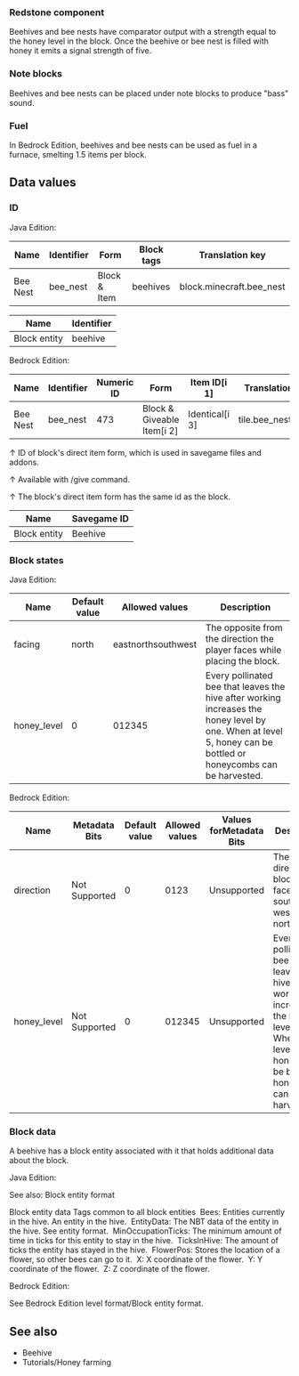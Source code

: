 ### Redstone component
Beehives and bee nests have comparator output with a strength equal to the honey level in the block. Once the beehive or bee nest is filled with honey it emits a signal strength of five.

### Note blocks
Beehives and bee nests can be placed under note blocks to produce "bass" sound.

### Fuel
In Bedrock Edition, beehives and bee nests can be used as fuel in a furnace, smelting 1.5 items per block.



## Data values
### ID
Java Edition:

| Name     | Identifier | Form         | Block tags | Translation key          |
|----------|------------|--------------|------------|--------------------------|
| Bee Nest | bee_nest   | Block & Item | beehives   | block.minecraft.bee_nest |

| Name         | Identifier |
|--------------|------------|
| Block entity | beehive    |

Bedrock Edition:

| Name     | Identifier | Numeric ID | Form                       | Item ID[i 1]   | Translation key    |
|----------|------------|------------|----------------------------|----------------|--------------------|
| Bee Nest | bee_nest   | 473        | Block & Giveable Item[i 2] | Identical[i 3] | tile.bee_nest.name |


↑ ID of block's direct item form, which is used in savegame files and addons.

↑ Available with /give command.

↑ The block's direct item form has the same id as the block.


| Name         | Savegame ID |
|--------------|-------------|
| Block entity | Beehive     |

### Block states
Java Edition:

| Name        | Default value | Allowed values     | Description                                                                                                                                                     |
|-------------|---------------|--------------------|-----------------------------------------------------------------------------------------------------------------------------------------------------------------|
| facing      | north         | eastnorthsouthwest | The opposite from the direction the player faces while placing the block.                                                                                       |
| honey_level | 0             | 012345             | Every pollinated bee that leaves the hive after working increases the honey level by one. When at level 5, honey can be bottled or honeycombs can be harvested. |

Bedrock Edition:

| Name        | Metadata Bits | Default value | Allowed values | Values forMetadata Bits | Description                                                                                                                                                     |
|-------------|---------------|---------------|----------------|-------------------------|-----------------------------------------------------------------------------------------------------------------------------------------------------------------|
| direction   | Not Supported | 0             | 0123           | Unsupported             | The direction the block faces.0: south 1: west 2: north 3: east                                                                                                 |
| honey_level | Not Supported | 0             | 012345         | Unsupported             | Every pollinated bee that leaves the hive after working increases the honey level by one. When at level 5, honey can be bottled or honeycombs can be harvested. |



### Block data
A beehive has a block entity associated with it that holds additional data about the block.

Java Edition:

See also: Block entity format


 Block entity data
Tags common to all block entities
 Bees: Entities currently in the hive.
 An entity in the hive.
 EntityData: The NBT data of the entity in the hive.
See entity format.
 MinOccupationTicks: The minimum amount of time in ticks for this entity to stay in the hive.
 TicksInHive: The amount of ticks the entity has stayed in the hive.
 FlowerPos: Stores the location of a flower, so other bees can go to it.
 X: X coordinate of the flower.
 Y: Y coordinate of the flower.
 Z: Z coordinate of the flower.

Bedrock Edition:

See Bedrock Edition level format/Block entity format.
## See also
- Beehive
- Tutorials/Honey farming



